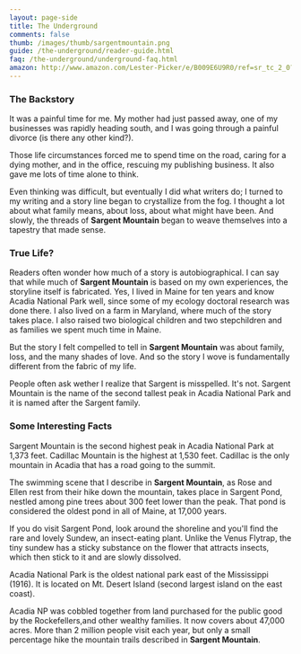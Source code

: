 ```yaml
---
layout: page-side
title: The Underground
comments: false
thumb: /images/thumb/sargentmountain.png
guide: /the-underground/reader-guide.html
faq: /the-underground/underground-faq.html
amazon: http://www.amazon.com/Lester-Picker/e/B009E6U9R0/ref=sr_tc_2_0?qid=1355508212&sr=1-2-ent
---
```

### The Backstory

It was a painful time for me. My mother had just passed away, one of my businesses was rapidly heading south, and I was going through a painful divorce (is there any other kind?). 

Those life circumstances forced me to spend time on the road, caring for a dying mother, and in the office, rescuing my publishing business. It also gave me lots of time alone to think.

Even thinking was difficult, but eventually I did what writers do; I turned to my writing and a story line began to crystallize from the fog. I thought a lot about what family means, about loss, about what might have been. And slowly, the threads of **Sargent Mountain** began to weave themselves into a tapestry that made sense. 

### True Life?

Readers often wonder how much of a story is autobiographical. I can say that while much of **Sargent Mountain** is based on my own experiences, the storyline itself is fabricated. Yes, I lived in Maine for ten years and know Acadia National Park well, since some of my ecology doctoral research was done there. I also lived on a farm in Maryland, where much of the story takes place. I also raised two biological children and two stepchildren and as families we spent much time in Maine. 

But the story I felt compelled to tell in **Sargent Mountain** was about family, loss, and the many shades of love. And so the story I wove is fundamentally different from the fabric of my life. 

People often ask wether I realize that Sargent is misspelled. It's not. Sargent Mountain is the name of the second tallest peak in Acadia National Park and it is named after the Sargent family. 

### Some Interesting Facts

Sargent Mountain is the second highest peak in Acadia National Park at 1,373 feet. Cadillac Mountain is the highest at 1,530 feet. Cadillac is the only mountain in Acadia that has a road going to the summit.

The swimming scene that I describe in **Sargent Mountain**, as Rose and Ellen rest from their hike down the mountain, takes place in Sargent Pond, nestled among pine trees about 300 feet lower than the peak. That pond is considered the oldest pond in all of Maine, at 17,000 years. 

If you do visit Sargent Pond, look around the shoreline and you'll find the rare and lovely Sundew, an insect-eating plant. Unlike the Venus Flytrap, the tiny sundew has a sticky substance on the flower that attracts insects, which then stick to it and are slowly dissolved. 

Acadia National Park is the oldest national park east of the Mississippi (1916). It is located on Mt. Desert Island (second largest island on the east coast). 

Acadia NP was cobbled together from land purchased for the public good by the Rockefellers,and other wealthy families. It now covers about 47,000 acres. More than 2 million people visit each year, but only a small percentage hike the mountain trails described in **Sargent Mountain**. 
